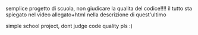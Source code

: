semplice progetto di scuola, non giudicare la qualita del codice!!!! il tutto sta spiegato nel video allegato+html nella descrizione di quest'ultimo

simple school project, dont judge code quality pls :)
